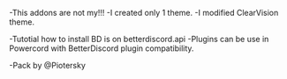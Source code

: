 -This addons are not my!!!
-I created only 1 theme.
-I modified ClearVision theme.

-Tutotial how to install BD is on betterdiscord.api
-Plugins can be use in Powercord with BetterDiscord plugin compatibility.

-Pack by @Piotersky